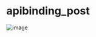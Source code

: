 # apibinding_post

![image](https://github.com/virajjagtap2003/Api-Binding/assets/124623303/e00309a1-a56c-4311-bed6-e67df463e0b2)
